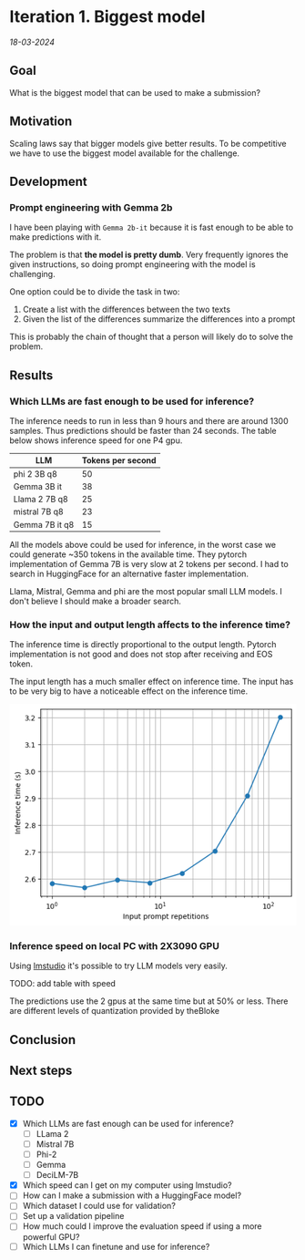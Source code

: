 # Iteration 1. Biggest model

_18-03-2024_

<!---
The work is done using short iterations. Each iteration needs to have a very
clear goal. This allows to gain greater knowledge of the problem on each iteration.
--->

## Goal

What is the biggest model that can be used to make a submission?

## Motivation

Scaling laws say that bigger models give better results. To be competitive we have to use the
biggest model available for the challenge.

## Development

### Prompt engineering with Gemma 2b

I have been playing with `Gemma 2b-it` because it is fast enough to be able to make predictions with it.

The problem is that **the model is pretty dumb**. Very frequently ignores the given instructions, so doing prompt engineering with the model is challenging.

One option could be to divide the task in two:

1. Create a list with the differences between the two texts
2. Given the list of the differences summarize the differences into a prompt

This is probably the chain of thought that a person will likely do to solve the problem.

## Results

### Which LLMs are fast enough to be used for inference?

The inference needs to run in less than 9 hours and there are around 1300 samples. Thus predictions should be faster than 24 seconds. The table below shows inference speed for one P4 gpu.

| LLM            | Tokens per second |
|----------------|-------------------|
| phi 2 3B q8    | 50                |
| Gemma 3B it    | 38                |
| Llama 2 7B q8  | 25                |
| mistral 7B q8  | 23                |
| Gemma 7B it q8 | 15                |

All the models above could be used for inference, in the worst case we could generate ~350 tokens
in the available time. They pytorch implementation of Gemma 7B is very slow at 2 tokens per second.
I had to search in HuggingFace for an alternative faster implementation.

Llama, Mistral, Gemma and phi are the most popular small LLM models. I don't believe I should make
a broader search.

### How the input and output length affects to the inference time?

The inference time is directly proportional to the output length. Pytorch implementation is not good
and does not stop after receiving and EOS token.

The input length has a much smaller effect on inference time. The input has to be very big to have
a noticeable effect on the inference time.

![input_length_vs_inference_time](res/input_length_vs_inference_time.png)

### Inference speed on local PC with 2X3090 GPU

Using [lmstudio](https://lmstudio.ai/) it's possible to try LLM models very easily.

TODO: add table with speed

The predictions use the 2 gpus at the same time but at 50% or less. There are different levels of quantization
provided by theBloke


## Conclusion

## Next steps

## TODO

- [x] Which LLMs are fast enough can be used for inference?
  - [ ] LLama 2
  - [ ] Mistral 7B
  - [ ] Phi-2
  - [ ] Gemma
  - [ ] DeciLM-7B
- [x] Which speed can I get on my computer using lmstudio?
- [ ] How can I make a submission with a HuggingFace model?
- [ ] Which dataset I could use for validation?
- [ ] Set up a validation pipeline
- [ ] How much could I improve the evaluation speed if using a more powerful GPU?
- [ ] Which LLMs I can finetune and use for inference?
